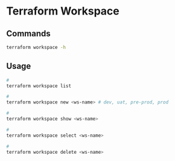 # Terraform Workspace

## Commands

```sh
terraform workspace -h
```

## Usage

```sh
#
terraform workspace list

#
terraform workspace new <ws-name> # dev, uat, pre-prod, prod

#
terraform workspace show <ws-name>

#
terraform workspace select <ws-name>

#
terraform workspace delete <ws-name>
```
